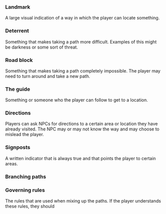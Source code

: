 ### Landmark
A large visual indication of a way in which the player can locate something.
### Deterrent
Something that makes taking a path more difficult. Examples of this might be darkness or some sort of threat.
### Road block
Something that makes taking a path completely impossible. The player may need to turn around and take a new path.
### The guide
Something or someone who the player can follow to get to a location.
### Directions
Players can ask NPCs for directions to a certain area or location they have already visited. The NPC may or may not know the way and may choose to mislead the player.
### Signposts 
A written indicator that is always true and that points the player to certain areas.
### Branching paths

### Governing rules
The rules that are used when mixing up the paths. If the player understands these rules, they should 